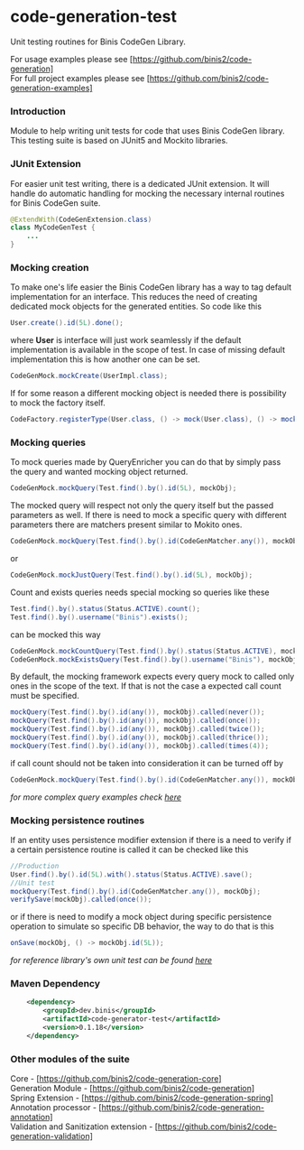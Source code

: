 # code-generation-test

Unit testing routines for Binis CodeGen Library.

For usage examples please see [https://github.com/binis2/code-generation]    
For full project examples please see [https://github.com/binis2/code-generation-examples] 

### Introduction

Module to help writing unit tests for code that uses Binis CodeGen library. This testing suite is based on JUnit5 and Mockito libraries.

### JUnit Extension

For easier unit test writing, there is a dedicated JUnit extension. It will handle do automatic handling for mocking the necessary internal routines for Binis CodeGen suite.  

```java
@ExtendWith(CodeGenExtension.class)
class MyCodeGenTest {
    ...
}
```

### Mocking creation

To make one's life easier the Binis CodeGen library has a way to tag default implementation for an interface. This reduces the need of creating dedicated mock objects for the generated entities. So code like this

```java
User.create().id(5L).done();
```

where **User** is interface will just work seamlessly if the default implementation is available in the scope of test. In case of missing default implementation this is how another one can be set.      

```java
CodeGenMock.mockCreate(UserImpl.class);
```

If for some reason a different mocking object is needed there is possibility to mock the factory itself. 

```java
CodeFactory.registerType(User.class, () -> mock(User.class), () -> mock(User.Modify.class));
```

### Mocking queries

To mock queries made by QueryEnricher you can do that by simply pass the query and wanted mocking object returned. 

```java
CodeGenMock.mockQuery(Test.find().by().id(5L), mockObj);
```

The mocked query will respect not only the query itself but the passed parameters as well. If there is need to mock a specific query with different parameters there are matchers present similar to Mokito ones.

```java
CodeGenMock.mockQuery(Test.find().by().id(CodeGenMatcher.any()), mockObj);
```
or
```java
CodeGenMock.mockJustQuery(Test.find().by().id(5L), mockObj);
```

Count and exists queries needs special mocking so queries like these

```java
Test.find().by().status(Status.ACTIVE).count();
Test.find().by().username("Binis").exists();
```
can be mocked this way 
```java
CodeGenMock.mockCountQuery(Test.find().by().status(Status.ACTIVE), mockObj);
CodeGenMock.mockExistsQuery(Test.find().by().username("Binis"), mockObj);
```


By default, the mocking framework expects every query mock to called only ones in the scope of the text. If that is not the case a expected call count must be specified.

```java
mockQuery(Test.find().by().id(any()), mockObj).called(never());
mockQuery(Test.find().by().id(any()), mockObj).called(once());
mockQuery(Test.find().by().id(any()), mockObj).called(twice());
mockQuery(Test.find().by().id(any()), mockObj).called(thrice());
mockQuery(Test.find().by().id(any()), mockObj).called(times(4));
```

if call count should not be taken into consideration it can be turned off by   

```java
CodeGenMock.mockQuery(Test.find().by().id(CodeGenMatcher.any()), mockObj).fails(false);
```

*for more complex query examples check [here](https://github.com/binis2/code-generation-test/blob/master/src/test/java/codegen/QueryEnrichTest.java)*

### Mocking persistence routines

If an entity uses persistence modifier extension if there is a need to verify if a certain persistence routine is called it can be checked like this
```java
//Production
User.find().by().id(5L).with().status(Status.ACTIVE).save();
//Unit test
mockQuery(Test.find().by().id(CodeGenMatcher.any()), mockObj);
verifySave(mockObj).called(once());
```
or if there is need to modify a mock object during specific persistence operation to simulate so specific DB behavior, the way to do that is this  
```java
onSave(mockObj, () -> mockObj.id(5L));
```

*for reference library's own unit test can be found [here](https://github.com/binis2/code-generation-test/blob/master/src/test/java/codegen/TestMockFunctions.java)*


### Maven Dependency
```xml
    <dependency>
        <groupId>dev.binis</groupId>
        <artifactId>code-generator-test</artifactId>
        <version>0.1.18</version>
    </dependency>
```

### Other modules of the suite

Core - [https://github.com/binis2/code-generation-core]   
Generation Module - [https://github.com/binis2/code-generation]   
Spring Extension - [https://github.com/binis2/code-generation-spring]   
Annotation processor - [https://github.com/binis2/code-generation-annotation]   
Validation and Sanitization extension - [https://github.com/binis2/code-generation-validation] 
